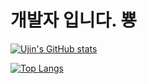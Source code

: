 # 개발자 입니다. 뿅

[![Ujin's GitHub stats](https://github-readme-stats.vercel.app/api?username=Ujinkwon&theme=dracula)](https://github.com/anuraghazra/github-readme-stats)

[![Top Langs](https://github-readme-stats.vercel.app/api/top-langs/?username=Ujinkwon&layout=compact)](https://github.com/anuraghazra/github-readme-stats)
